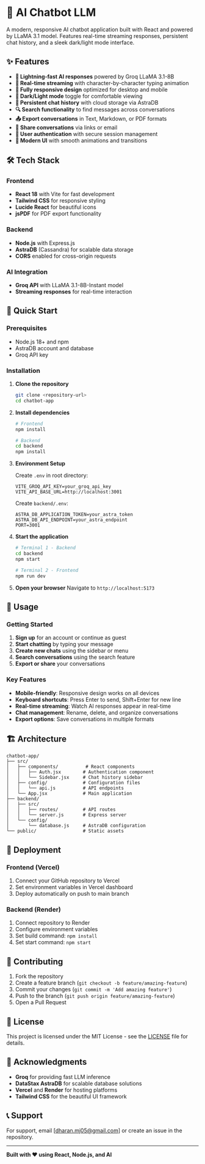 # 🤖 AI Chatbot LLM

A modern, responsive AI chatbot application built with React and powered by LLaMA 3.1 model. Features real-time streaming responses, persistent chat history, and a sleek dark/light mode interface.

## ✨ Features

- **🚀 Lightning-fast AI responses** powered by Groq LLaMA 3.1-8B
- **💬 Real-time streaming** with character-by-character typing animation
- **📱 Fully responsive design** optimized for desktop and mobile
- **🌙 Dark/Light mode** toggle for comfortable viewing
- **💾 Persistent chat history** with cloud storage via AstraDB
- **🔍 Search functionality** to find messages across conversations
- **📤 Export conversations** in Text, Markdown, or PDF formats
- **🔗 Share conversations** via links or email
- **👤 User authentication** with secure session management
- **🎨 Modern UI** with smooth animations and transitions

## 🛠️ Tech Stack

### Frontend
- **React 18** with Vite for fast development
- **Tailwind CSS** for responsive styling
- **Lucide React** for beautiful icons
- **jsPDF** for PDF export functionality

### Backend
- **Node.js** with Express.js
- **AstraDB** (Cassandra) for scalable data storage
- **CORS** enabled for cross-origin requests

### AI Integration
- **Groq API** with LLaMA 3.1-8B-Instant model
- **Streaming responses** for real-time interaction

## 🚀 Quick Start

### Prerequisites
- Node.js 18+ and npm
- AstraDB account and database
- Groq API key

### Installation

1. **Clone the repository**
   ```bash
   git clone <repository-url>
   cd chatbot-app
   ```

2. **Install dependencies**
   ```bash
   # Frontend
   npm install
   
   # Backend
   cd backend
   npm install
   ```

3. **Environment Setup**
   
   Create `.env` in root directory:
   ```env
   VITE_GROQ_API_KEY=your_groq_api_key
   VITE_API_BASE_URL=http://localhost:3001
   ```
   
   Create `backend/.env`:
   ```env
   ASTRA_DB_APPLICATION_TOKEN=your_astra_token
   ASTRA_DB_API_ENDPOINT=your_astra_endpoint
   PORT=3001
   ```

4. **Start the application**
   ```bash
   # Terminal 1 - Backend
   cd backend
   npm start
   
   # Terminal 2 - Frontend
   npm run dev
   ```

5. **Open your browser**
   Navigate to `http://localhost:5173`

## 📱 Usage

### Getting Started
1. **Sign up** for an account or continue as guest
2. **Start chatting** by typing your message
3. **Create new chats** using the sidebar or menu
4. **Search conversations** using the search feature
5. **Export or share** your conversations

### Key Features
- **Mobile-friendly**: Responsive design works on all devices
- **Keyboard shortcuts**: Press Enter to send, Shift+Enter for new line
- **Real-time streaming**: Watch AI responses appear in real-time
- **Chat management**: Rename, delete, and organize conversations
- **Export options**: Save conversations in multiple formats

## 🏗️ Architecture

```
chatbot-app/
├── src/
│   ├── components/          # React components
│   │   ├── Auth.jsx        # Authentication component
│   │   └── Sidebar.jsx     # Chat history sidebar
│   ├── config/             # Configuration files
│   │   └── api.js          # API endpoints
│   └── App.jsx             # Main application
├── backend/
│   ├── src/
│   │   ├── routes/         # API routes
│   │   └── server.js       # Express server
│   └── config/
│       └── database.js     # AstraDB configuration
└── public/                 # Static assets
```


## 🚀 Deployment

### Frontend (Vercel)
1. Connect your GitHub repository to Vercel
2. Set environment variables in Vercel dashboard
3. Deploy automatically on push to main branch

### Backend (Render)
1. Connect repository to Render
2. Configure environment variables
3. Set build command: `npm install`
4. Set start command: `npm start`

## 🤝 Contributing

1. Fork the repository
2. Create a feature branch (`git checkout -b feature/amazing-feature`)
3. Commit your changes (`git commit -m 'Add amazing feature'`)
4. Push to the branch (`git push origin feature/amazing-feature`)
5. Open a Pull Request

## 📄 License

This project is licensed under the MIT License - see the [LICENSE](LICENSE) file for details.

## 🙏 Acknowledgments

- **Groq** for providing fast LLM inference
- **DataStax AstraDB** for scalable database solutions
- **Vercel** and **Render** for hosting platforms
- **Tailwind CSS** for the beautiful UI framework

## 📞 Support

For support, email [dharan.mj05@gmail.com] or create an issue in the repository.

---

**Built with ❤️ using React, Node.js, and AI**